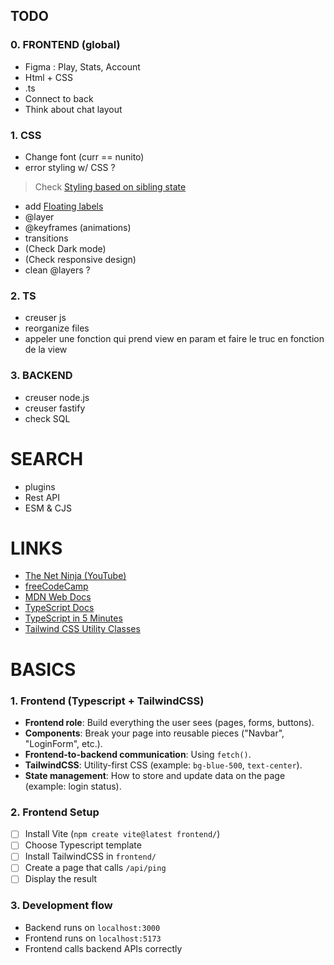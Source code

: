 ## TODO
### 0. FRONTEND (global)
- Figma : Play, Stats, Account
- Html + CSS
- .ts
- Connect to back
- Think about chat layout

### 1. CSS
- Change font (curr == nunito)
- error styling w/ CSS ?
> Check [Styling based on sibling state](https://tailwindcss.com/docs/hover-focus-and-other-states?email=ccc%40aaa.com&password=Boscoxx)
- add [Floating labels](https://www.youtube.com/watch?v=nJzKi6oIvBA)
- @layer
- @keyframes (animations)
- transitions
- (Check Dark mode)
- (Check responsive design)
- clean @layers ?

### 2. TS
- creuser js
- reorganize files
- appeler une fonction qui prend view en param et faire le truc en fonction de la view

### 3. BACKEND
- creuser node.js
- creuser fastify
- check SQL

# SEARCH
- plugins
- Rest API
- ESM & CJS

# LINKS
- [The Net Ninja (YouTube)](https://www.youtube.com/@NetNinja)
- [freeCodeCamp](https://www.freecodecamp.org/)
- [MDN Web Docs](https://developer.mozilla.org/en-US/docs/Web)
- [TypeScript Docs](https://www.typescriptlang.org/docs/)
- [TypeScript in 5 Minutes](https://www.typescriptlang.org/docs/handbook/typescript-in-5-minutes.html)
- [Tailwind CSS Utility Classes](https://tailwindcss.com/docs/styling-with-utility-classes)


# BASICS
### 1. Frontend (Typescript + TailwindCSS)
- **Frontend role**: Build everything the user sees (pages, forms, buttons).
- **Components**: Break your page into reusable pieces ("Navbar", "LoginForm", etc.).
- **Frontend-to-backend communication**: Using `fetch()`.
- **TailwindCSS**: Utility-first CSS (example: `bg-blue-500`, `text-center`).
- **State management**: How to store and update data on the page (example: login status).

### 2. Frontend Setup
- [ ] Install Vite (`npm create vite@latest frontend/`)
- [ ] Choose Typescript template
- [ ] Install TailwindCSS in `frontend/`
- [ ] Create a page that calls `/api/ping`
- [ ] Display the result

### 3. Development flow
   - Backend runs on `localhost:3000`
   - Frontend runs on `localhost:5173`
   - Frontend calls backend APIs correctly


